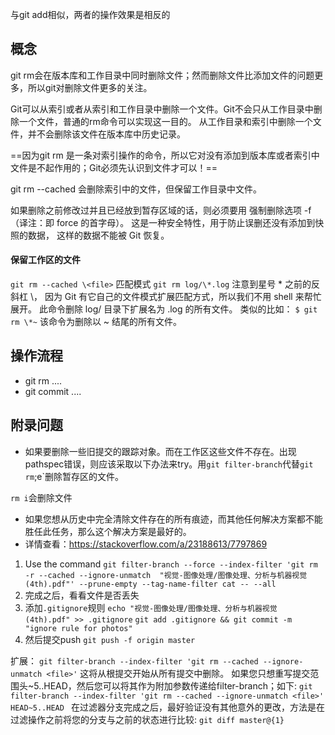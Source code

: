 与git add相似，两者的操作效果是相反的
## 概念
git rm会在版本库和工作目录中同时删除文件；然而删除文件比添加文件的问题更多，所以git对删除文件更多的关注。

Git可以从索引或者从索引和工作目录中删除一个文件。Git不会只从工作目录中删除一个文件，普通的rm命令可以实现这一目的。
从工作目录和索引中删除一个文件，并不会删除该文件在版本库中历史记录。

==因为git rm 是一条对索引操作的命令，所以它对没有添加到版本库或者索引中文件是不起作用的；Git必须先认识到文件才可以！==

git rm --cached 会删除索引中的文件，但保留工作目录中文件。

如果删除之前修改过并且已经放到暂存区域的话，则必须要用  强制删除选项 -f（译注：即 force 的首字母）。 这是一种安全特性，用于防止误删还没有添加到快照的数据，  这样的数据不能被 Git 恢复。
#### 保留工作区的文件
`git rm --cached \<file>`
匹配模式
`git rm log/\*.log`
注意到星号 \* 之前的反斜杠 \， 因为 Git 有它自己的文件模式扩展匹配方式，所以我们不用 shell 来帮忙展开。
此命令删除 log/ 目录下扩展名为 .log 的所有文件。 类似的比如：
`$ git rm \*~`
该命令为删除以 ~ 结尾的所有文件。
## 操作流程
- git rm ....
- git commit ....
## 附录问题
- 如果要删除一些旧提交的跟踪对象。而在工作区这些文件不存在。出现pathspec错误，则应该采取以下办法来try。用`git filter-branch`代替`git rm`;e`删除暂存区的文件。

`rm i`会删除文件


- 如果您想从历史中完全清除文件存在的所有痕迹，而其他任何解决方案都不能胜任此任务，那么这个解决方案是最好的。
- 详情查看：https://stackoverflow.com/a/23188613/7797869
1. Use the  command
`git filter-branch --force --index-filter 'git rm -r --cached --ignore-unmatch  "视觉-图像处理/图像处理、分析与机器视觉 (4th).pdf"' --prune-empty --tag-name-filter cat -- --all`
2. 完成之后，看看文件是否丢失
3.  添加`.gitignore`规则
`echo "视觉-图像处理/图像处理、分析与机器视觉 (4th).pdf" >> .gitignore`
`git add .gitignore && git commit -m "ignore rule for photos"`
4. 然后提交push
`git push -f origin master`

扩展：
`git filter-branch --index-filter 'git rm --cached --ignore-unmatch <file>'`
这将从根提交开始从所有提交中删除<file>。
如果您只想重写提交范围头~5..HEAD，然后您可以将其作为附加参数传递给filter-branch；如下:
`git filter-branch --index-filter 'git rm --cached --ignore-unmatch <file>' HEAD~5..HEAD
`
在过滤器分支完成之后，最好验证没有其他意外的更改，方法是在过滤操作之前将您的分支与之前的状态进行比较:
`git diff master@{1}`

